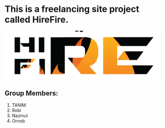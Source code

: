 # This is a freelancing site project called HireFire.
![HireFire](Prototype/image/logo.png)
## Group Members:
1. TANIM 
2. Robi
3. Nazmul
4. Ornob

